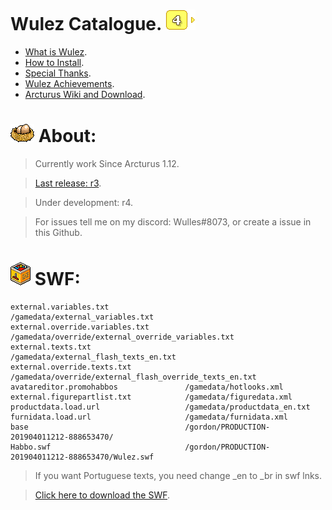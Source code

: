 # Wulez Catalogue. <img src="https://raw.githubusercontent.com/Wulles/eyethatseeseverything/master/number/4_hi.gif">

* [What is Wulez](https://github.com/Wulles/Wulez/wiki/What-is-Wulez).
* [How to Install](https://github.com/Wulles/Wulez/wiki/How-to-Install).
* [Special Thanks](https://github.com/Wulles/Wulez/wiki/Special-thanks).
* [Wulez Achievements](https://github.com/Wulles/Achievements).
* [Arcturus Wiki and Download](https://bitbucket.org/Wesley12312/arcturus/wiki/Home).

# <img src="https://raw.githubusercontent.com/Wulles/eyethatseeseverything/master/tonestroom_big.gif"> About:

> Currently work Since Arcturus 1.12.

> [Last release: r3](https://github.com/Wulles/Wulez/releases/tag/r3).

> Under development: r4.

> For issues tell me on my discord: Wulles#8073, or create a issue in this Github.

# <img src="https://raw.githubusercontent.com/Wulles/eyethatseeseverything/master/pwrup_pins.gif"> SWF:
```
external.variables.txt                 /gamedata/external_variables.txt
external.override.variables.txt        /gamedata/override/external_override_variables.txt
external.texts.txt                     /gamedata/external_flash_texts_en.txt
external.override.texts.txt            /gamedata/override/external_flash_override_texts_en.txt
avatareditor.promohabbos               /gamedata/hotlooks.xml
external.figurepartlist.txt            /gamedata/figuredata.xml
productdata.load.url                   /gamedata/productdata_en.txt
furnidata.load.url                     /gamedata/furnidata.xml
base                                   /gordon/PRODUCTION-201904011212-888653470/
Habbo.swf                              /gordon/PRODUCTION-201904011212-888653470/Wulez.swf
```

> If you want Portuguese texts, you need change _en to _br in swf lnks.

> [Click here to download the SWF](https://bit.ly/2Q0FaCc).